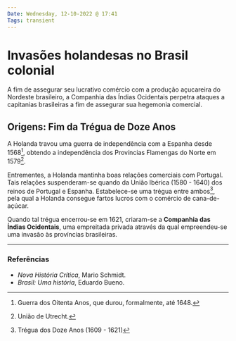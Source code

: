 ```yaml
---
Date: Wednesday, 12-10-2022 @ 17:41
Tags: transient
---
```

# Invasões holandesas no Brasil colonial
A fim de assegurar seu lucrativo comércio com a produção açucareira do Nordeste brasileiro, a Companhia das Índias Ocidentais perpetra ataques a capitanias brasileiras a fim de assegurar sua hegemonia comercial.

## Origens: Fim da Trégua de Doze Anos
A Holanda travou uma guerra de independência com a Espanha desde 1568[^1], obtendo a independência dos Províncias Flamengas do Norte em 1579[^2].

Entrementes, a Holanda mantinha boas relações comerciais com Portugal. Tais relações suspenderam-se quando da União Ibérica (1580 - 1640) dos reinos de Portugal e Espanha. Estabelece-se uma trégua entre ambos[^3], pela qual a Holanda consegue fartos lucros com o comércio de cana-de-açúcar.

Quando tal trégua encerrou-se em 1621, criaram-se a **Companhia das Índias Ocidentais**, uma empreitada privada através da qual empreendeu-se uma invasão às províncias brasileiras.


---
### Referências
- *Nova História Crítica*, Mario Schmidt.
- *Brasil: Uma história*, Eduardo Bueno.

[^1]: Guerra dos Oitenta Anos, que durou, formalmente, até 1648.
[^2]: União de Utrecht.
[^3]: Trégua dos Doze Anos (1609 - 1621)
